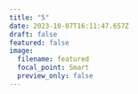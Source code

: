 ```yaml
---
title: "5"
date: 2023-10-07T16:11:47.657Z
draft: false
featured: false
image:
  filename: featured
  focal_point: Smart
  preview_only: false
---
```

